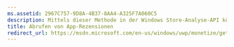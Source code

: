 ```yaml
---
ms.assetid: 2967C757-9D8A-4B37-8AA4-A325F7A060C5
description: Mittels dieser Methode in der Windows Store-Analyse-API können Sie Rezensionsdaten für einen bestimmten Zeitraum und andere optionale Filter abrufen.
title: Abrufen von App-Rezensionen
redirect_url: https://msdn.microsoft.com/en-us/windows/uwp/monetize/get-error-reporting-data
---
```



<!--HONumber=Mar16_HO1-->


